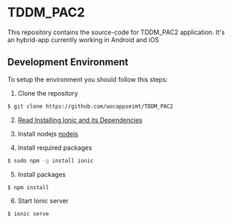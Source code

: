 # TDDM_PAC2

This repository contains the source-code for TDDM_PAC2 application. It's an hybrid-app currently working in Android and iOS 

## Development Environment

To setup the environment you should follow this steps:

1. Clone the repository
```bash
$ git clone https://github.com/uocappseimt/TDDM_PAC2
```

2. [Read Installing Ionic and its Dependencies](http://ionicframework.com/docs/guide/installation.html)

3. Install nodejs [nodejs](https://nodejs.org/en/download/)

4. Install required packages
```bash
$ sudo npm -g install ionic
```

5. Install packages
```bash
$ npm install
```

6. Start Ionic server
```bash
$ ionic serve
```
